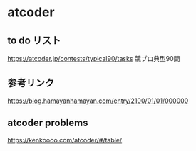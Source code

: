 # atcoder

## to do リスト
https://atcoder.jp/contests/typical90/tasks 競プロ典型90問

## 参考リンク
https://blog.hamayanhamayan.com/entry/2100/01/01/000000

## atcoder problems
https://kenkoooo.com/atcoder/#/table/
